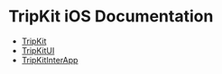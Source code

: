 # TripKit iOS Documentation

- [TripKit](../TripKit/index.html)
- [TripKitUI](../TripKitUI/index.html)
- [TripKitInterApp](../TripKitInterApp/index.html)